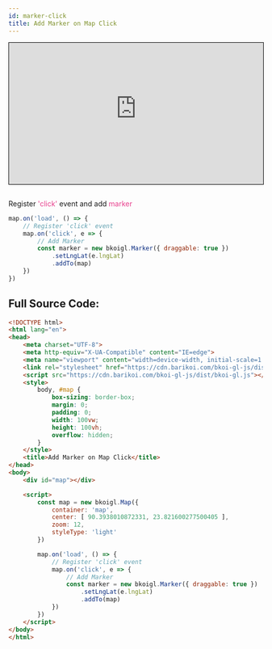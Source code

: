 ```yaml
---
id: marker-click
title: Add Marker on Map Click
---
```


<iframe src="https://bkoi-gl-example-add-marker-on-click.surge.sh/" width="100%" height="280px" frameborder="0" style="border:1px solid black" allowfullscreen></iframe>

##
Register <span style="color:#e83e8c">'click'</span> event and add <span style="color:#e83e8c">marker</span>

``` js
map.on('load', () => {
    // Register 'click' event
    map.on('click', e => {
        // Add Marker
        const marker = new bkoigl.Marker({ draggable: true })
            .setLngLat(e.lngLat)
            .addTo(map)
    })
})
```
## Full Source Code:

``` html
<!DOCTYPE html>
<html lang="en">
<head>
    <meta charset="UTF-8">
    <meta http-equiv="X-UA-Compatible" content="IE=edge">
    <meta name="viewport" content="width=device-width, initial-scale=1.0">
    <link rel="stylesheet" href="https://cdn.barikoi.com/bkoi-gl-js/dist/bkoi-gl.css">
    <script src="https://cdn.barikoi.com/bkoi-gl-js/dist/bkoi-gl.js"></script>
    <style>
        body, #map {
            box-sizing: border-box;
            margin: 0;
            padding: 0;
            width: 100vw;
            height: 100vh;
            overflow: hidden;
        }
    </style>
    <title>Add Marker on Map Click</title>
</head>
<body>
    <div id="map"></div>

    <script>
        const map = new bkoigl.Map({
            container: 'map',
            center: [ 90.3938010872331, 23.821600277500405 ],
            zoom: 12,
            styleType: 'light'
        })

        map.on('load', () => {
            // Register 'click' event
            map.on('click', e => {
                // Add Marker
                const marker = new bkoigl.Marker({ draggable: true })
                    .setLngLat(e.lngLat)
                    .addTo(map)
            })
        })
    </script>
</body>
</html>
```